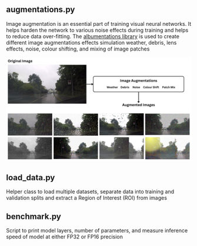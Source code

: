 ## augmentations.py
Image augmentation is an essential part of training visual neural networks. It helps harden the network to various noise effects during training and helps to reduce data over-fitting. The [albumentations library](https://albumentations.ai/) is used to create different image augmentations effects simulation weather, debris, lens effects, noise, colour shifting, and mixing of image patches

![Augmentations Network Diagram](../../Diagrams/Augmentations.jpg)


## load_data.py

Helper class to load multiple datasets, separate data into training and validation splits and extract a Region of Interest (ROI) from images

## benchmark.py
Script to print model layers, number of parameters, and measure inference speed of model at either FP32 or FP16 precision